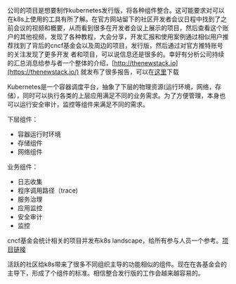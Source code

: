 公司的项目是想要制作kubernetes发行版，将各种组件整合。这可能要求对可以在k8s上使用的工具有所了解。在官方网站留下的社区开发者会议日程中找到了之前会议的视频和概要，从而看到很多在开发者会议上展示的项目，然后查看这个账户的其他视频，发现了各种教程，大会分享，开发汇报和使用案例通过相似用户推荐找到了背后的cncf基金会以及周边的项目，发行版，然后通过对官方推特账号的关注发现了更多开发 者和项目，可以说信息还是很多的。幸好有分析公司持续的汇总消息给参与者一个整体的介绍，[http://thenewstack.io](https://thenewstack.io/) 就发布了很多报告，可以在[这里](https://thenewstack.io/ebooks/)下载

Kubernetes是一个容器调度平台，抽象了下层的物理资源\(运行环境，网络，存储），同时可以执行各类的上层应用满足不同的业务需求。为了方便管理，本身也可以运行安全审计，监控等组件来满足不同的需求。

下层组件：

* 容器运行时环境
* 存储组件
* 网络组件

业务组件：

* 日志收集
* 程序调用路径（trace\)
* 服务治理
* 应用监控
* 安全审计
* 监控

cncf基金会统计相关的项目并发布k8s landscape，给所有参与人员一个参考。[项目链接](http://github.com/cncf/landscape)

活跃的社区给k8s带来了很多不同组织主导的功能相似的组件。现在在各基金会的主导下，形成了个组件的标准。相信整合发行版的工作会越来越容易的。

